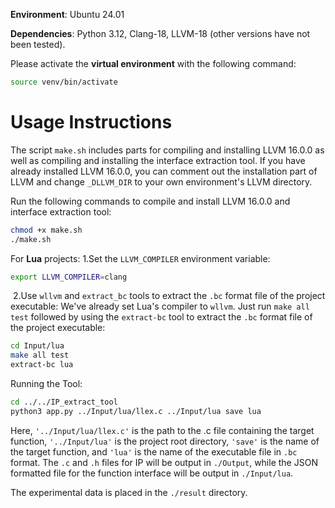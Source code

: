 **Environment**: Ubuntu 24.01

**Dependencies**: Python 3.12, Clang-18, LLVM-18 (other versions have not been tested).

Please activate the **virtual environment** with the following command:

```bash
source venv/bin/activate
```



# Usage Instructions

The script `make.sh` includes parts for compiling and installing LLVM 16.0.0 as well as compiling and installing the interface extraction tool. If you have already installed LLVM 16.0.0, you can comment out the installation part of LLVM and change `_DLLVM_DIR` to your own environment's LLVM directory.

Run the following commands to compile and install LLVM 16.0.0 and  interface extraction tool:

```bash
chmod +x make.sh
./make.sh
```

For **Lua** projects:
	1.Set the `LLVM_COMPILER` environment variable:

```bash
export LLVM_COMPILER=clang
```
​	2.Use `wllvm` and `extract_bc` tools to extract the `.bc` format file of the project executable: We've already set Lua's compiler to `wllvm`. Just run `make all test` followed by using the `extract-bc` tool to extract the `.bc` format file of the project executable:

```bash
cd Input/lua
make all test
extract-bc lua
```
Running the Tool:

```bash
cd ../../IP_extract_tool
python3 app.py ../Input/lua/llex.c ../Input/lua save lua
```

Here, `'../Input/lua/llex.c'` is the path to the .c file containing the target function, `'../Input/lua'` is the project root directory, `'save'` is the name of the target function, and `'lua'` is the name of the executable file in `.bc` format. The `.c` and `.h` files for IP will be output in `./Output`, while the JSON formatted file for the function interface will be output in `./Input/lua`.	

The experimental data is placed in the `./result` directory.
